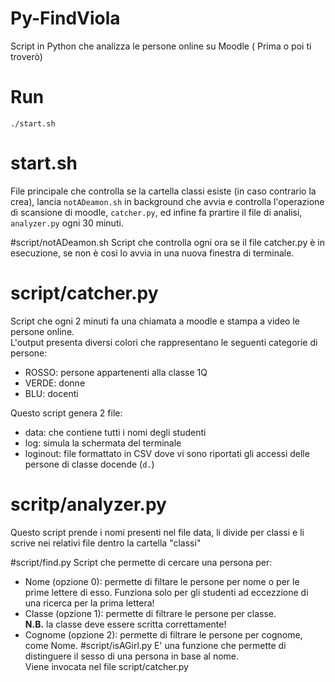 # Py-FindViola
Script in Python che analizza le persone online su Moodle ( Prima o poi ti troverò)

# Run
`./start.sh`

# start.sh
File principale che controlla se la cartella classi esiste (in caso contrario la crea), lancia `notADeamon.sh` in background che avvia e controlla l'operazione di scansione di moodle, `catcher.py`, ed infine fa prartire il file di analisi, `analyzer.py` ogni 30 minuti.

#script/notADeamon.sh
Script che controlla ogni ora se il file catcher.py è in esecuzione, se non è così lo avvia in una nuova finestra di terminale.

# script/catcher.py
Script che ogni 2 minuti fa una chiamata a moodle e stampa a video le persone online.<br>
L'output presenta diversi colori che rappresentano le seguenti categorie di persone:<br>
* ROSSO: persone appartenenti alla classe 1Q
* VERDE: donne
* BLU: docenti

Questo script genera 2 file:
* data: che contiene tutti i nomi degli studenti
* log: simula la schermata del terminale
* loginout: file formattato in CSV dove vi sono riportati gli accessi delle persone di classe docende (`d.`)

# scritp/analyzer.py
Questo script prende i nomi presenti nel file data, li divide per classi e li scrive nei relativi file dentro la cartella "classi"

#script/find.py
Script che permette di cercare una persona per:
* Nome (opzione 0): permette di filtare le persone per nome o per le prime lettere di esso. Funziona solo per gli studenti ad eccezzione di una ricerca per la prima lettera!
* Classe (opzione 1): permette di filtrare le persone per classe. <br><b>N.B.</b> la classe deve essere scritta correttamente!
* Cognome (opzione 2): permette di filtrare le persone per cognome, come Nome.
#script/isAGirl.py
E' una funzione che permette di distinguere il sesso di una persona in base al nome.<br>
Viene invocata nel file script/catcher.py
